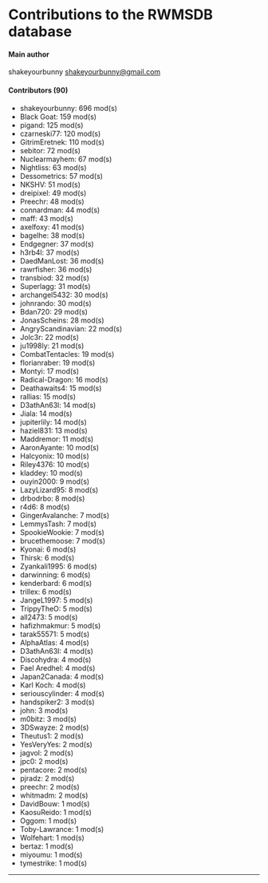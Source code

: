 # Contributions to the RWMSDB database

#### Main author
shakeyourbunny <shakeyourbunny@gmail.com>

#### Contributors (90)
- shakeyourbunny: 696 mod(s)
- Black Goat: 159 mod(s)
- pigand: 125 mod(s)
- czarneski77: 120 mod(s)
- GitrimEretnek: 110 mod(s)
- sebitor: 72 mod(s)
- Nuclearmayhem: 67 mod(s)
- Nightliss: 63 mod(s)
- Dessometrics: 57 mod(s)
- NKSHV: 51 mod(s)
- dreipixel: 49 mod(s)
- Preechr: 48 mod(s)
- connardman: 44 mod(s)
- maff: 43 mod(s)
- axelfoxy: 41 mod(s)
- bagelhe: 38 mod(s)
- Endgegner: 37 mod(s)
- h3rb4l: 37 mod(s)
- DaedManLost: 36 mod(s)
- rawrfisher: 36 mod(s)
- transbiod: 32 mod(s)
- Superlagg: 31 mod(s)
- archangel5432: 30 mod(s)
- johnrando: 30 mod(s)
- Bdan720: 29 mod(s)
- JonasScheins: 28 mod(s)
- AngryScandinavian: 22 mod(s)
- Jolc3r: 22 mod(s)
- ju1998ly: 21 mod(s)
- CombatTentacles: 19 mod(s)
- florianraber: 19 mod(s)
- Montyi: 17 mod(s)
- Radical-Dragon: 16 mod(s)
- Deathawaits4: 15 mod(s)
- rallias: 15 mod(s)
- D3athAn63l: 14 mod(s)
- Jiala: 14 mod(s)
- jupiterlily: 14 mod(s)
- haziel831: 13 mod(s)
- Maddremor: 11 mod(s)
- AaronAyante: 10 mod(s)
- Halcyonix: 10 mod(s)
- Riley4376: 10 mod(s)
- kladdey: 10 mod(s)
- ouyin2000: 9 mod(s)
- LazyLizard95: 8 mod(s)
- drbodrbo: 8 mod(s)
- r4d6: 8 mod(s)
- GingerAvalanche: 7 mod(s)
- LemmysTash: 7 mod(s)
- SpookieWookie: 7 mod(s)
- brucethemoose: 7 mod(s)
- Kyonai: 6 mod(s)
- Thirsk: 6 mod(s)
- Zyankali1995: 6 mod(s)
- darwinning: 6 mod(s)
- kenderbard: 6 mod(s)
- trillex: 6 mod(s)
- JangeL1997: 5 mod(s)
- TrippyTheO: 5 mod(s)
- all2473: 5 mod(s)
- hafizhmakmur: 5 mod(s)
- tarak55571: 5 mod(s)
- AlphaAtlas: 4 mod(s)
- D3athAn63I: 4 mod(s)
- Discohydra: 4 mod(s)
- Fael Aredhel: 4 mod(s)
- Japan2Canada: 4 mod(s)
- Karl Koch: 4 mod(s)
- seriouscylinder: 4 mod(s)
- handspiker2: 3 mod(s)
- john: 3 mod(s)
- m0bitz: 3 mod(s)
- 3DSwayze: 2 mod(s)
- Theutus1: 2 mod(s)
- YesVeryYes: 2 mod(s)
- jagvol: 2 mod(s)
- jpc0: 2 mod(s)
- pentacore: 2 mod(s)
- pjradz: 2 mod(s)
- preechr: 2 mod(s)
- whitmadm: 2 mod(s)
- DavidBouw: 1 mod(s)
- KaosuReido: 1 mod(s)
- Oggom: 1 mod(s)
- Toby-Lawrance: 1 mod(s)
- Wolfehart: 1 mod(s)
- bertaz: 1 mod(s)
- miyoumu: 1 mod(s)
- tymestrike: 1 mod(s)
------------

